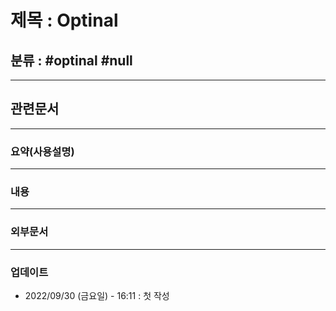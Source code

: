 # 제목 : Optinal

## 분류 : #optinal #null

---
## 관련문서

----
### 요약(사용설명)

---
### 내용

----
### 외부문서

----
### 업데이트
-  2022/09/30 (금요일) - 16:11 : 첫 작성







